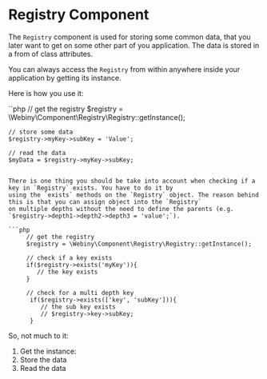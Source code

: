 Registry Component
==================
The `Registry` component is used for storing some common data, that you later want to get on some other part of you
application. The data is stored in a from of class attributes.

You can always access the `Registry` from within anywhere inside your application by getting its instance.

Here is how you use it:

``php
    // get the registry
    $registry = \Webiny\Component\Registry\Registry::getInstance();

    // store some data
    $registry->myKey->subKey = 'Value';

    // read the data
    $myData = $registry->myKey->subKey;
```

There is one thing you should be take into account when checking if a key in `Registry` exists. You have to do it by
using the `exists` methods on the `Registry` object. The reason behind this is that you can assign object into the `Registry`
on multiple depths without the need to define the parents (e.g. `$registry->depth1->depth2->depth3 = 'value';`).

```php
     // get the registry
     $registry = \Webiny\Component\Registry\Registry::getInstance();

     // check if a key exists
     if($registry->exists('myKey')){
        // the key exists
     }

     // check for a multi depth key
      if($registry->exists(['key', 'subKey'])){
         // the sub key exists
         // $registry->key->subKey;
      }
```

So, not much to it:
1. Get the instance:
2. Store the data
3. Read the data
